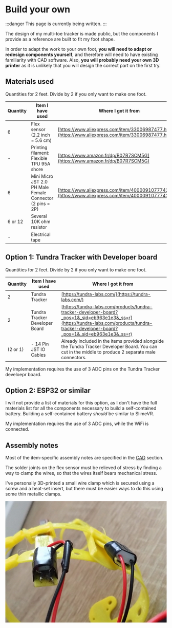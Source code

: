 ﻿---
sidebar_position: 1
---

# Build your own

:::danger
This page is currently being written.
:::

The design of my multi-toe tracker is made public, but the components I provide as a reference are built to fit my foot shape.

In order to adapt the work to your own foot, **you will need to adapt or redesign components yourself**,
and therefore will need to have existing familiarity with CAD software.
Also, **you will probably need your own 3D printer** as it is unlikely that you will design the correct part on the first try.

## Materials used

Quantities for 2 feet. Divide by 2 if you only want to make one foot.

| Quantity | Item I have used                                          | Where I got it from                                                                                      |
|----------|-----------------------------------------------------------|----------------------------------------------------------------------------------------------------------|
| 6        | Flex sensor (2.2 inch = 5.6 cm)                           | [https://www.aliexpress.com/item/33006987477.html](https://www.aliexpress.com/item/33006987477.html)     |
| -        | Printing filament: Flexible TPU 95A shore                 | [https://www.amazon.fr/dp/B07R7SCM5G](https://www.amazon.fr/dp/B07R7SCM5G)                               |
| 6        | Mini Micro JST 2.0 PH Male Female Connector (2 pins = 2P) | [https://www.aliexpress.com/item/4000091077742.html](https://www.aliexpress.com/item/4000091077742.html) |
| 6 or 12  | Several 10K ohm resistor                                  |                                                                                                          |
| -        | Electrical tape                                           |                                                                                                          |

## Option 1: Tundra Tracker with Developer board

Quantities for 2 feet. Divide by 2 if you only want to make one foot.

| Quantity | Item I have used               | Where I got it from                                                                                                                                                                        |
|----------|--------------------------------|--------------------------------------------------------------------------------------------------------------------------------------------------------------------------------------------|
| 2        | Tundra Tracker                 | [https://tundra-labs.com/](https://tundra-labs.com/)                                                                                                                                       |
| 2        | Tundra Tracker Developer Board | [https://tundra-labs.com/products/tundra-tracker-developer-board?_pos=1&_sid=eb963e1e3&_ss=r](https://tundra-labs.com/products/tundra-tracker-developer-board?_pos=1&_sid=eb963e1e3&_ss=r) |
| (2 or 1) | - 14 Pin JST IO Cables         | Already included in the items provided alongside the Tundra Tracker Developer Board. You can cut in the middle to produce 2 separate male connectors.                                      |

My implementation requires the use of 3 ADC pins on the Tundra Tracker develoepr board.

## Option 2: ESP32 or similar

I will not provide a list of materials for this option, as I don't have the full materials list for all the components necessary to build a self-contained battery.
Building a self-contained battery *should* be similar to SlimeVR.

My implementation requires the use of 3 ADC pins, while the WiFi is connected.

## Assembly notes

Most of the item-specific assembly notes are specified in the [CAD](cad.md) section.

The solder joints on the flex sensor must be relieved of stress by finding a way to clamp the wires,
so that the wires itself bears mechanical stress.

I've personally 3D-printed a small wire clamp which is secured using a screw and a heat-set insert, but there must
be easier ways to do this using some thin metallic clamps.

![clamp.png](img%2Fclamp.png)

